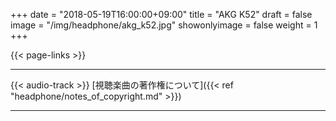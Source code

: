 +++
date = "2018-05-19T16:00:00+09:00"
title = "AKG K52"
draft = false
image = "/img/headphone/akg_k52.jpg"
showonlyimage = false
weight = 1
+++

<!--more-->

<div id="images">
  <carousel v-bind:items="items" ></carousel>
</div>

{{< page-links >}}

---

{{< audio-track >}}
[視聴楽曲の著作権について]({{< ref "headphone/notes_of_copyright.md" >}})

---

<div id="spec">
<product-specification v-bind:spec="spec" ></product-specification>
</div>

<script src="/js/headphone/carousel.js"></script>
<script src="/js/headphone/spec.js"></script>

<script>
new Vue({
  el: '#images',
  data: {
    items: [
      { src: '/serendipity-phone/img/headphone/akg_k52.jpg' },
      { src: '/serendipity-phone/img/headphone/akg_k52_2.jpg' },
      { src: '/serendipity-phone/img/headphone/akg_k52_3.jpg' },
      { src: '/serendipity-phone/img/headphone/akg_k52_4.jpg' }
    ]
  }
})

new Vue({ 
  el: '#spec',
  data: {
    spec: 
      {
        system: "Dynamic",
        design: "Closed-Back",
        weight: "200",
        impedance: "32Ω",
        plug: "stereo mini (3.5mm)"
      }
  }
});

new Vue({
  el: '#page-links',
  data: {
    link:
      {
        official:"http://akg.harman-japan.co.jp/product.php?id=k52",
        amazon:"https://www.amazon.co.jp/AKG-K52/dp/B06XT8DLZV",
        eIyahon:"http://www.e-earphone.jp/akg/k52"
      }
  }
});

new Vue({
  el: '#audio-tracks',
  data: {
    tracks: [
      {
        viewingTrack: "https://w.soundcloud.com/player/?url=https%3A//api.soundcloud.com/tracks/"+ "463726323"
      },
    ]
  }
});

</script>
